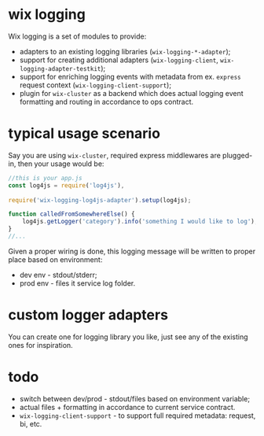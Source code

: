 # wix logging

Wix logging is a set of modules to provide:
 - adapters to an existing logging libraries (`wix-logging-*-adapter`);
 - support for creating additional adapters (`wix-logging-client`, `wix-logging-adapter-testkit`);
 - support for enriching logging events with metadata from ex. `express` request context (`wix-logging-client-support`);
 - plugin for `wix-cluster` as a backend which does actual logging event formatting and routing in accordance to ops contract.
 
# typical usage scenario

Say you are using `wix-cluster`, required express middlewares are plugged-in, then your usage would be: 

```js
//this is your app.js
const log4js = require('log4js'),
    
require('wix-logging-log4js-adapter').setup(log4js);

function calledFromSomewhereElse() {
    log4js.getLogger('category').info('something I would like to log');
}
//...
```

Given a proper wiring is done, this logging message will be written to proper place based on environment:
 - dev env - stdout/stderr;
 - prod env - files it service log folder.

# custom logger adapters

You can create one for logging library you like, just see any of the existing ones for inspiration.

# todo
 - switch between dev/prod - stdout/files based on environment variable;
 - actual files + formatting in accordance to current service contract.
 - `wix-logging-client-support` - to support full required metadata: request, bi, etc.